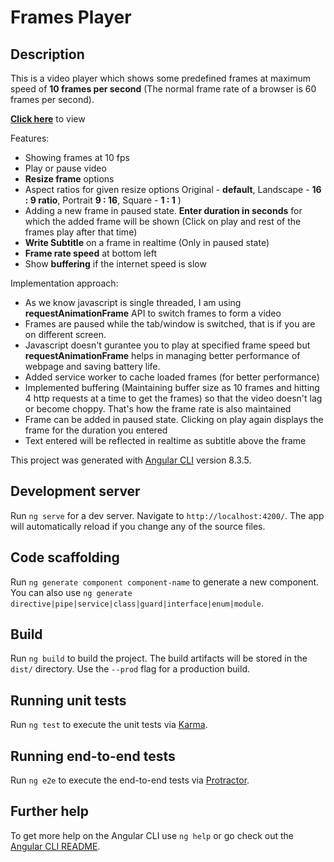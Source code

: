 # Frames Player
## Description

This is a video player which shows some predefined frames at maximum speed of **10 frames per second** (The normal frame rate of a browser is 60 frames per second).

**[Click here](https://abhishekbadola.github.io/frames-player)** to view

Features:

- Showing frames at 10 fps
- Play or pause video
- **Resize frame** options
- Aspect ratios for given resize options Original - **default**, Landscape - **16 : 9 ratio**, Portrait **9 : 16**, Square - **1 : 1** )
- Adding a new frame in paused state. **Enter duration in seconds** for which the added frame will be shown (Click on play and rest of the frames play after that time)
- **Write Subtitle** on a frame in realtime (Only in paused state)
- **Frame rate speed** at bottom left
- Show **buffering** if the internet speed is slow 

Implementation approach:

- As we know javascript is single threaded, I am using **requestAnimationFrame** API to switch frames to form a video
- Frames are paused while the tab/window is switched, that is if you are on different screen.
- Javascript doesn't gurantee you to play at specified frame speed but **requestAnimationFrame** helps in managing better performance of webpage and saving battery life.
- Added service worker to cache loaded frames (for better performance)
- Implemented buffering (Maintaining buffer size as 10 frames and hitting 4 http requests at a time to get the frames) so that the video doesn't lag or become choppy. That's how the frame rate is also maintained
- Frame can be added in paused state. Clicking on play again displays the frame for the duration you entered
- Text entered will be reflected in realtime as subtitle above the frame

This project was generated with [Angular CLI](https://github.com/angular/angular-cli) version 8.3.5.

## Development server

Run `ng serve` for a dev server. Navigate to `http://localhost:4200/`. The app will automatically reload if you change any of the source files.

## Code scaffolding

Run `ng generate component component-name` to generate a new component. You can also use `ng generate directive|pipe|service|class|guard|interface|enum|module`.

## Build

Run `ng build` to build the project. The build artifacts will be stored in the `dist/` directory. Use the `--prod` flag for a production build.

## Running unit tests

Run `ng test` to execute the unit tests via [Karma](https://karma-runner.github.io).

## Running end-to-end tests

Run `ng e2e` to execute the end-to-end tests via [Protractor](http://www.protractortest.org/).

## Further help

To get more help on the Angular CLI use `ng help` or go check out the [Angular CLI README](https://github.com/angular/angular-cli/blob/master/README.md).
